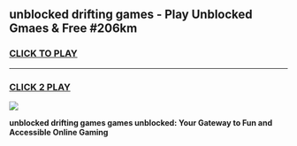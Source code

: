 
## unblocked drifting games - Play Unblocked Gmaes & Free #206km
<h3>
<a href="https://news.freeplayer.one?title=unblocked_drifting_games&ref=03M">CLICK TO PLAY</a></h3>
<hr>

<h3>
<a href="https://news.freeplayer.one?title=unblocked_drifting_games&ref=03M">CLICK 2 PLAY</a>
  
</h3>

<a href="https://news.freeplayer.one?title=unblocked_drifting_games&ref=03M"><img src="https://clearcache.store/games.png"></a>


**unblocked drifting games games unblocked: Your Gateway to Fun and Accessible Online Gaming**
